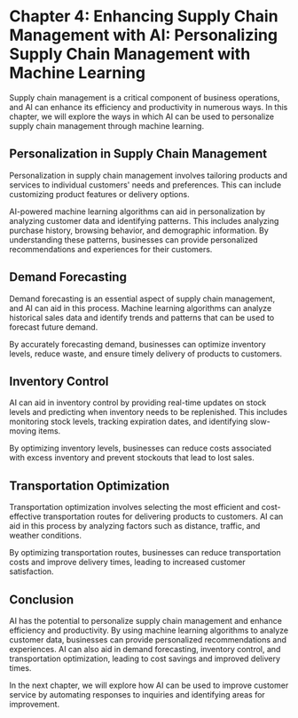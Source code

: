 Chapter 4: Enhancing Supply Chain Management with AI: Personalizing Supply Chain Management with Machine Learning
=================================================================================================================

Supply chain management is a critical component of business operations, and AI can enhance its efficiency and productivity in numerous ways. In this chapter, we will explore the ways in which AI can be used to personalize supply chain management through machine learning.

Personalization in Supply Chain Management
------------------------------------------

Personalization in supply chain management involves tailoring products and services to individual customers' needs and preferences. This can include customizing product features or delivery options.

AI-powered machine learning algorithms can aid in personalization by analyzing customer data and identifying patterns. This includes analyzing purchase history, browsing behavior, and demographic information. By understanding these patterns, businesses can provide personalized recommendations and experiences for their customers.

Demand Forecasting
------------------

Demand forecasting is an essential aspect of supply chain management, and AI can aid in this process. Machine learning algorithms can analyze historical sales data and identify trends and patterns that can be used to forecast future demand.

By accurately forecasting demand, businesses can optimize inventory levels, reduce waste, and ensure timely delivery of products to customers.

Inventory Control
-----------------

AI can aid in inventory control by providing real-time updates on stock levels and predicting when inventory needs to be replenished. This includes monitoring stock levels, tracking expiration dates, and identifying slow-moving items.

By optimizing inventory levels, businesses can reduce costs associated with excess inventory and prevent stockouts that lead to lost sales.

Transportation Optimization
---------------------------

Transportation optimization involves selecting the most efficient and cost-effective transportation routes for delivering products to customers. AI can aid in this process by analyzing factors such as distance, traffic, and weather conditions.

By optimizing transportation routes, businesses can reduce transportation costs and improve delivery times, leading to increased customer satisfaction.

Conclusion
----------

AI has the potential to personalize supply chain management and enhance efficiency and productivity. By using machine learning algorithms to analyze customer data, businesses can provide personalized recommendations and experiences. AI can also aid in demand forecasting, inventory control, and transportation optimization, leading to cost savings and improved delivery times.

In the next chapter, we will explore how AI can be used to improve customer service by automating responses to inquiries and identifying areas for improvement.
